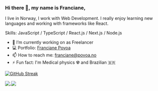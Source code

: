 ### Hi there 👋, my name is Franciane,

I live in Norway, I work with Web Development. I really enjoy learning new languages and working with frameworks like React.

Skills:  JavaScript / TypeScript / React.js / Next.js / Node.js 

- 🔭 I’m currently working on as Freelancer  
- 💻 Portfolio: <a href="https://franciane.povoa.no/"> Franciane Povoa</a>
- 📫 How to reach me: franciane@povoa.no
- ⚡ Fun fact: I'm Medical physics ☢️ and Brazilian 🇧🇷

<div>
  
  [![GitHub Streak](http://github-readme-streak-stats.herokuapp.com?user=francianepovoa)](https://git.io/streak-stats)
  
  <a href="https://github.com/anuraghazra/github-readme-stats">
    <img align="center"" src="https://github-readme-stats.vercel.app/api?username=francianepovoa&show_icons=true"/>
  </a> 
                                                                                                                 
  <a href="https://github.com/anuraghazra/github-readme-stats"  >
    <img align="center" src="https://github-readme-stats.vercel.app/api/top-langs/?username=francianepovoa&layout=compact"/>
  </a>
                                                                                                                          
</div>
